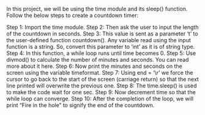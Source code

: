 In this project, we will be using the time module and its sleep() function. Follow the below steps to create a countdown timer:

Step 1: Import the time module.
Step 2: Then ask the user to input the length of the countdown in seconds.
Step 3: This value is sent as a parameter ‘t’ to the user-defined function countdown(). Any variable read using the input           function is a string. So, convert this parameter to ‘int’ as it is of string type.
Step 4: In this function, a while loop runs until time becomes 0.
Step 5: Use divmod() to calculate the number of minutes and seconds. You can read more about it here.
Step 6: Now print the minutes and seconds on the screen using the variable timeformat.
Step 7: Using end = ‘\r’ we force the cursor to go back to the start of the screen (carriage return) so that the next line         printed will overwrite the previous one.
Step 8: The time.sleep() is used to make the code wait for one sec.
Step 9: Now decrement time so that the while loop can converge.
Step 10: After the completion of the loop, we will print “Fire in the hole” to signify the end of the countdown.
